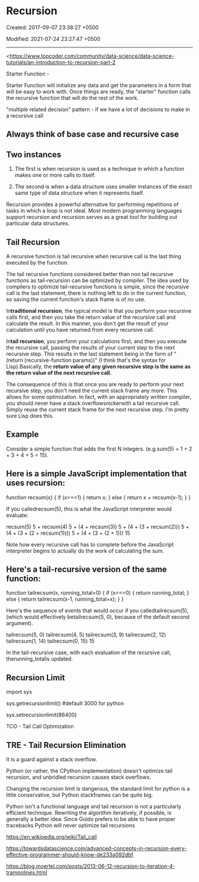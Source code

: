 # Recursion

Created: 2017-09-07 23:38:27 +0500

Modified: 2021-07-24 23:27:47 +0500

---

<https://www.topcoder.com/community/data-science/data-science-tutorials/an-introduction-to-recursion-part-2

Starter Function -

Starter Function will initialize any data and get the parameters in a form that will be easy to work with. Once things are ready, the "starter" function calls the recursive function that will do the rest of the work.

"multiple related decision" pattern - if we have a lot of decisions to make in a recursive call

## Always think of base case and recursive case

## Two instances

1.  The first is when recursion is used as a technique in which a function makes one or more calls to itself.

2.  The second is when a data structure uses smaller instances of the exact same type of data structure when it represents itself.

Recursion provides a powerful alternative for performing repetitions of tasks in which a loop is not ideal. Most modern programming languages support recursion and recursion serves as a great tool for building out particular data structures.

## Tail Recursion

A recursive function is tail recursive when recursive call is the last thing executed by the function.

The tail recursive functions considered better than non tail recursive functions as tail-recursion can be optimized by compiler. The idea used by compilers to optimize tail-recursive functions is simple, since the recursive call is the last statement, there is nothing left to do in the current function, so saving the current function's stack frame is of no use.

In**traditional recursion**, the typical model is that you perform your recursive calls first, and then you take the return value of the recursive call and calculate the result. In this manner, you don't get the result of your calculation until you have returned from every recursive call.

In**tail recursion**, you perform your calculations first, and then you execute the recursive call, passing the results of your current step to the next recursive step. This results in the last statement being in the form of "(return (recursive-function params))" (I think that's the syntax for Lisp).Basically, the **return value of any given recursive step is the same as the return value of the next recursive call.**

The consequence of this is that once you are ready to perform your next recursive step, you don't need the current stack frame any more. This allows for some optimization. In fact, with an appropriately written compiler, you should never have a stack overflowsnickerwith a tail recursive call. Simply reuse the current stack frame for the next recursive step. I'm pretty sure Lisp does this.

## Example

Consider a simple function that adds the first N integers. (e.g.sum(5) = 1 + 2 + 3 + 4 + 5 = 15).

## Here is a simple JavaScript implementation that uses recursion:

function recsum(x) {
if (x===1) {
return x;
} else {
return x + recsum(x-1);
}
}

If you calledrecsum(5), this is what the JavaScript interpreter would evaluate:

recsum(5)
5 + recsum(4)
5 + (4 + recsum(3))
5 + (4 + (3 + recsum(2)))
5 + (4 + (3 + (2 + recsum(1))))
5 + (4 + (3 + (2 + 1)))
15

Note how every recursive call has to complete before the JavaScript interpreter begins to actually do the work of calculating the sum.

## Here's a tail-recursive version of the same function:

function tailrecsum(x, running_total=0) {
if (x===0) {
return running_total;
} else {
return tailrecsum(x-1, running_total+x);
}
}

Here's the sequence of events that would occur if you calledtailrecsum(5), (which would effectively betailrecsum(5, 0), because of the default second argument).

tailrecsum(5, 0)
tailrecsum(4, 5)
tailrecsum(3, 9)
tailrecsum(2, 12)
tailrecsum(1, 14)
tailrecsum(0, 15)
15

In the tail-recursive case, with each evaluation of the recursive call, therunning_totalis updated.

## Recursion Limit

import sys

sys.getrecursionlimit() #default 3000 for python

sys.setrecursionlimit(86400)

TCO - Tail Call Optimization

## TRE - Tail Recursion Elimination

It is a guard against a stack overflow.

Python (or rather, the CPython implementation) doesn't optimize tail recursion, and unbridled recursion causes stack overflows.

Changing the recursion limit is dangerous, the standard limit for python is a little conservative, but Python stackframes can be quite big.

Python isn't a functional language and tail recursion is not a particularly efficient technique. Rewriting the algorithm iteratively, if possible, is generally a better idea. Since Guido prefers to be able to have proper tracebacks Python will never optimize tail recursions

<https://en.wikipedia.org/wiki/Tail_call>

<https://towardsdatascience.com/advanced-concepts-in-recursion-every-effective-programmer-should-know-de233a092dbf>

<https://blog.moertel.com/posts/2013-06-12-recursion-to-iteration-4-trampolines.html>
